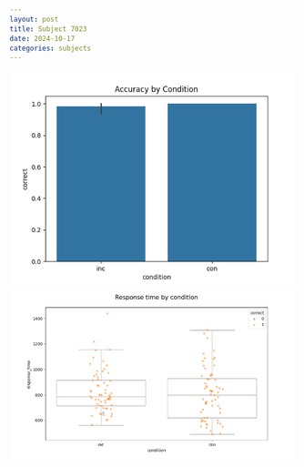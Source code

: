 ```yaml
---
layout: post
title: Subject 7023
date: 2024-10-17
categories: subjects
---
```


![](data/7023/run-7/7023_NF_acc.png)
![](data/7023/run-7/7023_NF_rt.png)
